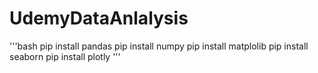 # UdemyDataAnlalysis


'''bash
pip install pandas
pip install numpy
pip install matplolib
pip install seaborn
pip install plotly
'''
